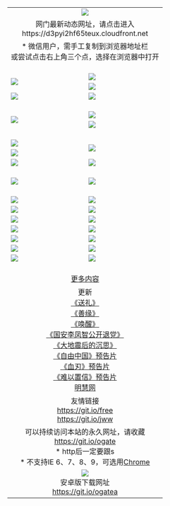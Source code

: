 ﻿<table>
  <tr></tr>
  <tr><td colspan=2 align=center><img src="https://cloud.githubusercontent.com/assets/11880933/13434984/f430fae2-e012-11e5-814f-c2df1e82b247.jpg" /></td></tr>
  <tr><td colspan=2 align=center>网门最新动态网址，请点击进入
<br>https://d3pyi2hf65teux.cloudfront.net
    </td>
  </tr>
  <tr>
    <td colspan=2 align=center>* 微信用户，需手工复制到浏览器地址栏<br>或尝试点击右上角三个点，选择在浏览器中打开
    <!--br>* IE6打开动态网址须在选项中勾选TLS 1.0--></td>
  </tr>
  <tr height="20">
  <tr>
    <td rowspan=2><a href="https://d3pyi2hf65teux.cloudfront.net/ogUP.aspx?name=11DKC.mp4&list=11DKC" target="_blank"><img src="https://d3pyi2hf65teux.cloudfront.net/Up/11DKC1.jpg" /></a></td> 
    <td><div><a href="https://d3pyi2hf65teux.cloudfront.net/ogUP.aspx?name=LRWS.mp4&list=LRWS" target="_blank"><img src="https://d3pyi2hf65teux.cloudfront.net/Up/LRWS.jpg" /></a></td>
   </tr>
  <tr>
    <td><a href="https://d3pyi2hf65teux.cloudfront.net/ogNiceVedio.aspx" target="_blank"><img src="https://d3pyi2hf65teux.cloudfront.net/Up/11TGKDY.jpg" /></a></td>
  </tr>
  <tr>
    <td><a href="https://d3pyi2hf65teux.cloudfront.net/ogUP.aspx?name=_EA/%CA%AE%C4%EA.mp4&count=http://odisk.org/Up/_EA/%CA%AE%C4%EA.mp4;http://odisk.org/Up/_EE/%CC%CE%B8%E7%D9%A9%B5%E7%D3%B0%A3%BA%CA%AE%C4%EA.mp4|2|%CA%AE%C4%EA|%D5%FD%C6%AC;%CC%CE%B8%E7%D9%A9%B5%E7%D3%B0" target="_blank"><img src="https://d3pyi2hf65teux.cloudfront.net/Up/_EA/%E5%8D%81%E5%B9%B4_135.jpg" /></a></td>
    <td><a href="https://d3pyi2hf65teux.cloudfront.net/ogUP.aspx?name=_EC%C9%FA%CB%C0%D3%EB%C2%D6%BB%D8.mp4&count=http://v.ifeng.com/documentary/discovery/201501/039bdca9-5c34-4796-b332-43b8f831efce.shtml;http://v.ifeng.com/documentary/society/201501/030cc825-2840-4536-a0b8-416c88375055.shtml;http://v.ifeng.com/documentary/society/201501/03a412f8-32ec-4e18-81ba-98acf64ec1ca.shtml;http://v.ifeng.com/documentary/society/201501/03c58012-8e01-456a-9097-615b3b24a709.shtml|4|%C9%FA%CB%C0%D3%EB%C2%D6%BB%D8" target="_blank"><img src="https://d3pyi2hf65teux.cloudfront.net/Up/_EC/%E7%94%9F%E6%AD%BB%E4%B8%8E%E8%BD%AE%E5%9B%9E_135.jpg" /></a></td>
  </tr>
  <tr height="20">
  <tr>
    <td rowspan=2><a href="https://d3pyi2hf65teux.cloudfront.net/ogUP.aspx?name=4EE/DJ.mp4&list=4EEDJ" target="_blank"><img src="https://d3pyi2hf65teux.cloudfront.net/Up/4EE/DJ140.jpg"/></a></td>
    <td><a href="https://d3pyi2hf65teux.cloudfront.net/ogUP.aspx?name=4EE/ZG.mp4&list=4EEZG" target="_blank"><img src="https://d3pyi2hf65teux.cloudfront.net/Up/4EE/ZG0.jpg"/></a></td>
    <!--td><a href="https://d3pyi2hf65teux.cloudfront.net/ogUP.aspx?name=4EE/QQ.mp4&list=4EEQQ" target="_blank"><img src="https://d3pyi2hf65teux.cloudfront.net/Up/4EE/QQ0.jpg"/></a></td>
    <td><a href="https://d3pyi2hf65teux.cloudfront.net/ogUP.aspx?name=4EE/HQ.mp4&list=4EEHQ" target="_blank"><img src="https://d3pyi2hf65teux.cloudfront.net/Up/4EE/HQ0.jpg"/></a></td-->
  </tr>
  <tr>
    <td><a href="https://d3pyi2hf65teux.cloudfront.net/onCO.aspx?list=XWPL&mode=m" target="_blank"><img src="https://d3pyi2hf65teux.cloudfront.net/Up/0WZTT.jpg" /></a></td> 
  </tr>
  <tr height="20">
  <tr>
    <td><a href="https://d3pyi2hf65teux.cloudfront.net/ogUP.aspx?name=JQR.mp4&count=2" target="_blank"><img src="https://d3pyi2hf65teux.cloudfront.net/Up/JQR.jpg" /></a></td>   
    <td rowspan=2><a href="https://d3pyi2hf65teux.cloudfront.net/ogUP.aspx?name=JP.mp4&count=9" target="_blank"><img src="https://d3pyi2hf65teux.cloudfront.net/Up/JP.jpg" /></td>
  </tr>
  <tr>
    <td><a href="https://d3pyi2hf65teux.cloudfront.net/ogUP.aspx?name=WH.mp4" target="_blank"><img src="https://d3pyi2hf65teux.cloudfront.net/Up/WH.jpg" /></a></td>
  </tr>
  <tr>
    <td><a href="https://d3pyi2hf65teux.cloudfront.net/ogUP.aspx?name=SSZJ.mp4&list=SSZJ" target="_blank"><img src="https://d3pyi2hf65teux.cloudfront.net/Up/SSZJ.jpg" /></a></td>
    <td><a href="https://d3pyi2hf65teux.cloudfront.net/ogUP.aspx?name=WLSH.mp4&count=2" target="_blank"><img src="https://d3pyi2hf65teux.cloudfront.net/Up/WLSH.jpg" /></a</td>
  </tr>
  <tr height="20">
  <tr>
    <td><a href="https://d3pyi2hf65teux.cloudfront.net/ogUP.aspx?name=ZY.mp4&count=2015|16" target="_blank"><img src="https://d3pyi2hf65teux.cloudfront.net/Up/ZY.jpg" /></a</td>
    <td><a href="https://d3pyi2hf65teux.cloudfront.net/ogUP.aspx?name=XTFY.mp4&count=B|2,A|24" target="_blank"><img src="https://d3pyi2hf65teux.cloudfront.net/Up/XTFY.jpg" /></a></td>
  </tr>
  <tr height="20">
  </tr>
  <!--tr>
    <td><a href="https://d3pyi2hf65teux.cloudfront.net/ogUP.aspx?name=4EE/GX.mp4&list=4EEGX" target="_blank"><img src="https://d3pyi2hf65teux.cloudfront.net/Up/4EE/GX0.jpg"/></a></td>
    <td><a href="https://d3pyi2hf65teux.cloudfront.net/ogUP.aspx?name=4EE/HD.mp4&list=4EEHD" target="_blank"><img src="https://d3pyi2hf65teux.cloudfront.net/Up/4EE/HD0.jpg"/></a></td>
  </tr>
  <tr>
    <td><a href="https://d3pyi2hf65teux.cloudfront.net/ogUP.aspx?name=4EE/TX.mp4&list=4EETX" target="_blank"><img src="https://d3pyi2hf65teux.cloudfront.net/Up/4EE/TX0.jpg"/></a></td>
    <td><a href="https://d3pyi2hf65teux.cloudfront.net/ogUP.aspx?name=4EE/WZ.mp4&list=4EEWZ" target="_blank"><img src="https://d3pyi2hf65teux.cloudfront.net/Up/4EE/WZ0.jpg"/></a></td>
  </tr-->
  <tr>
    <td><a href="https://d3pyi2hf65teux.cloudfront.net/onUP.aspx?name=https://d1ni6yqhqrtjo7.cloudfront.net/" target="_blank"><img src="https://d3pyi2hf65teux.cloudfront.net/Up/0DTW.jpg"/></a></td>
    <td><a href="https://d3pyi2hf65teux.cloudfront.net/onUP.aspx?name=https://d240ns8up8earz.cloudfront.net/acenter/" target="_blank"><img src="https://d3pyi2hf65teux.cloudfront.net/Up/0TDW.jpg" /></a></td>
  </tr>
  <tr>
    <td><a href="https://d3pyi2hf65teux.cloudfront.net/onUP.aspx?name=https://d4508d6vomz2p.cloudfront.net/gb/nsc413.htm" target="_blank"><img src="https://d3pyi2hf65teux.cloudfront.net/Up/0DJY.jpg" /></a></td>
    <td><a href="https://d3pyi2hf65teux.cloudfront.net/onUP.aspx?name=https://d4apjbhkuxer1.cloudfront.net/xtr/gb/prog204.html" target="_blank"><img src="https://d3pyi2hf65teux.cloudfront.net/Up/0XTR.jpg" /></a></td>
  </tr>
  <tr>
    <td><a href="https://d3pyi2hf65teux.cloudfront.net/onUP.aspx?name=https://d3aj00iefsmfgc.cloudfront.net/" target="_blank"><img src="https://d3pyi2hf65teux.cloudfront.net/Up/0MHW.jpg" /></a></td>
    <td><a href="https://d3pyi2hf65teux.cloudfront.net/onUP.aspx?name=https://d20wz7qt14x5d2.cloudfront.net/" target="_blank"><img src="https://d3pyi2hf65teux.cloudfront.net/Up/0ZJW.jpg" /></a></td>
  </tr>
  <tr>
    <td><a href="https://d3pyi2hf65teux.cloudfront.net/ogUP.aspx?name=0FG.zip" target="_blank"><img src="https://d3pyi2hf65teux.cloudfront.net/Up/0FG.jpg" /></a></td>
    <td><a href="https://d3pyi2hf65teux.cloudfront.net/ogUP.aspx?name=0FGA.apk" target="_blank"><img src="https://d3pyi2hf65teux.cloudfront.net/Up/0FGA.jpg" /></a></td>
  </tr>
  <tr>
    <td><a href="https://d3pyi2hf65teux.cloudfront.net/ogUP.aspx?name=0U.zip" target="_blank"><img src="https://d3pyi2hf65teux.cloudfront.net/Up/0U.jpg" /></a></td>
    <td><a href="https://d3pyi2hf65teux.cloudfront.net/ogUP.aspx?name=0UA.apk" target="_blank"><img src="https://d3pyi2hf65teux.cloudfront.net/Up/0UA.jpg" /></a></td>
  </tr>
  <tr>
    <td><a href="https://d3pyi2hf65teux.cloudfront.net/ogUP.aspx?name=0iPPOTV.zip" target="_blank"><img src="https://d3pyi2hf65teux.cloudfront.net/Up/0iPPOTV.jpg" /></a></td>
    <td><a href="https://d3pyi2hf65teux.cloudfront.net/ogUP.aspx?name=0iNTD.apk" target="_blank"><img src="https://d3pyi2hf65teux.cloudfront.net/Up/0iNTD.jpg" /></a></td>
  </tr>
  <!--tr>
    <td><a href="https://d3pyi2hf65teux.cloudfront.net/ogNice.aspx" target="_blank"><img src="https://d3pyi2hf65teux.cloudfront.net/Up/0WCYY.jpg" /></a></td>
    <td><a href="https://d3pyi2hf65teux.cloudfront.net/onCO.aspx?list=XWPL&mode=m" target="_blank"><img src="https://d3pyi2hf65teux.cloudfront.net/Up/0WZTT.jpg" /></a></td> 
  </tr-->
  <tr>
    <td><a href="https://d3pyi2hf65teux.cloudfront.net/ogDY.aspx" target="_blank"><img src="https://d3pyi2hf65teux.cloudfront.net/Up/0FK.jpg" /></a></td>
    <td><a href="https://d3pyi2hf65teux.cloudfront.net/ogST.aspx" target="_blank"><img src="https://d3pyi2hf65teux.cloudfront.net/Up/0ST.jpg" /></a></td> 
  </tr>
  <tr height="20">
  <tr>
    <td colspan=2 align=center><a href="https://d3pyi2hf65teux.cloudfront.net/ogNice.aspx">更多内容</a>
    </td>
  </tr>
  <tr>
    <td colspan=2 align=center>更新<br>
      <a href="https://d3pyi2hf65teux.cloudfront.net/ogUP.aspx?name=4ESL.mp4" target="_blank">《送礼》</a><br>
      <a href="https://d3pyi2hf65teux.cloudfront.net/ogUP.aspx?name=4ESY.mp4" target="_blank">《善缘》</a><br>
      <a href="https://d3pyi2hf65teux.cloudfront.net/ogUP.aspx?name=4EHX.mp4" target="_blank">《唤醒》</a><br>
      <a href="https://d3pyi2hf65teux.cloudfront.net/ogUP.aspx?name=4LFZ.mp4" target="_blank">《国安李凤智公开退党》</a><br>
      <a href="https://d3pyi2hf65teux.cloudfront.net/ogUP.aspx?name=4DDZHDCS.mp4" target="_blank">《大地震后的沉思》</a><br>
      <a href="https://d3pyi2hf65teux.cloudfront.net/ogUP.aspx?name=11ZYZG0.mp4" target="_blank">《自由中国》预告片</a><br>
      <a href="https://d3pyi2hf65teux.cloudfront.net/ogUP.aspx?name=11XR.mp4" target="_blank">《血刃》预告片</a><br>
      <a href="https://d3pyi2hf65teux.cloudfront.net/ogUP.aspx?name=11NYZX.mp4&count=2" target="_blank">《难以置信》预告片</a><br>
      <a href="https://d3pyi2hf65teux.cloudfront.net/onUP.aspx?name=https://www.minghui.org/" target="_blank">明慧网</a>
    </td>
  </tr>
  <tr>
    <td colspan=2 align=center>友情链接<br>
      <a href="https://git.io/free" target="_blank">https://git.io/free</a><br>
      <a href="https://git.io/jww" target="_blank">https://git.io/jww</a>
    </td>
  </tr>
  <tr>
    <td colspan=2 align=center>可以持续访问本站的永久网址，请收藏<br/><a href="https://git.io/ogate" target="_blank">https://git.io/ogate</a><br/>* http后一定要跟s<br/>* 不支持IE 6、7、8、9，可选用<a href="https://d3pyi2hf65teux.cloudfront.net/ogUP.aspx?name=0ChromePortable.zip">Chrome</a></td>
  </tr>
  <tr>
    <td colspan=2 align=center><a href="https://d3pyi2hf65teux.cloudfront.net/ogUP.aspx?name=0oGate.apk" target="_blank"><img src="https://cloud.githubusercontent.com/assets/11880933/13720399/75e143ee-e842-11e5-9f0a-1421f423c80f.jpg" /></a><br>安卓版下载网址<br><a href="https://git.io/ogatea">https://git.io/ogatea</a></td>
  </tr>
  <!--tr>
    <td colspan=2 align=center>可能失效的动态网址
    </td>
  </tr-->
</table>
